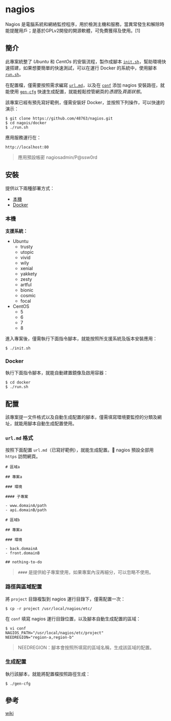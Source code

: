 # nagios
 
Nagios 是電腦系統和網絡監控程序，用於檢測主機和服務，當異常發生和解除時能提醒用戶；是基於GPLv2開發的開源軟體，可免費獲得及使用。[1]

## 簡介

此專案統整了 *Ubuntu* 和 *CentOs* 的安裝流程，製作成腳本 [`init.sh`](#本機)，幫助環境快速搭建，如果想要簡單的快速測試，可以在運行 Docker 的系統中，使用腳本 [`run.sh`](#docker)。

在配置檔，僅需要按照需求編寫 [`url.md`](#urlmd-格式)，以及在 [`conf`](路徑與區域配置) 添加 nagios 安裝路徑，就能使用 [`gen-cfg`](生成配置) 快速生成配置，就能輕鬆控管網頁的*憑證*及*頁面狀態*。

該專案已經有預先寫好範例，僅需安裝好 Docker，並按照下列操作，可以快速的演示：

```
$ git clone https://github.com/48763/nagios.git
$ cd nagois/docker
$ ./run.sh
```

應用服務運行在：

```
http://localhost:80
```

> 應用預設帳密 nagiosadmin/P@ssw0rd

## 安裝

提供以下兩種部署方式：

- [本機](#本機)
- [Docker](#docker)

### 本機

**支援系統：**

- Ubuntu
    - trusty
    - utopic
    - vivid
    - wily
    - xenial
    - yakkety
    - zesty
    - artful
    - bionic
    - cosmic
    - focal
- CentOS
    - 5
    - 6
    - 7
    - 8

進入專案後，僅需執行下面指令腳本，就能按照所支援系統及版本安裝應用：

```
$ ./init.sh
```

### Docker

執行下面指令腳本，就能自動建置鏡像及啟用容器：

```
$ cd docker
$ ./run.sh
```

## 配置

該專案提一文件格式以及自動生成配置的腳本，僅需填寫環境要監控的分類及網址，就能用腳本自動生成配置使用。

### `url.md` 格式

按照下面配置 `url.md`（已寫好範例），就能生成配置。 nagios 預設全部用 `https` 訪問網頁。

```
# 區域a

## 專案a

### 環境

#### 子專案

- www.domainA/path
- api.domainB/path

# 區域b

## 專案a

### 環境

- back.domainA
- front.domainB

## nothing-to-do
```

> `####` 是提供給子專案使用，如果專案內沒再細分，可以忽略不使用。

### 路徑與區域配置

將 `project` 目錄複製到 nagios 運行目錄下，僅需配置一次：

```
$ cp -r project /usr/local/nagios/etc/
```

在 `conf` 填寫 nagios 運行目錄位置，以及腳本自動生成配置的區域：

```
$ vi conf
NAGIOS_PATH="/usr/local/nagios/etc/project"
NEEDREGION="region-a,region-b"
```

> NEEDREGION：腳本會按照所填寫的區域名稱，生成該區域的配置。

### 生成配置

執行該腳本，就能將配置檔按照路徑生成：

```
$ ./gen-cfg
```

## 參考

[wiki](https://zh.wikipedia.org/wiki/Nagios)